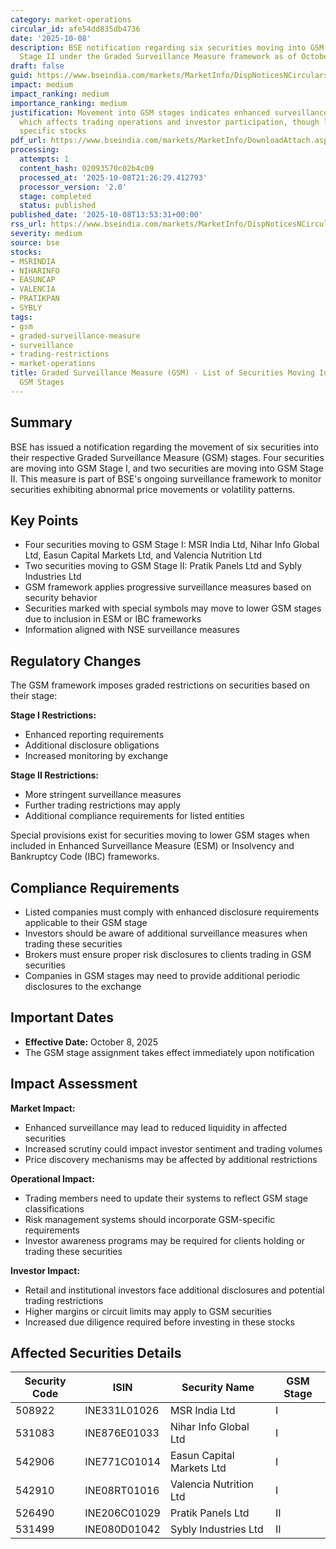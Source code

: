 ```yaml
---
category: market-operations
circular_id: afe54dd835db4736
date: '2025-10-08'
description: BSE notification regarding six securities moving into GSM Stage I and
  Stage II under the Graded Surveillance Measure framework as of October 8, 2025.
draft: false
guid: https://www.bseindia.com/markets/MarketInfo/DispNoticesNCirculars.aspx?Noticeid={2A39A709-4B2B-4746-A621-837254D4BA97}&noticeno=20251008-55&dt=10/08/2025&icount=55&totcount=68&flag=0
impact: medium
impact_ranking: medium
importance_ranking: medium
justification: Movement into GSM stages indicates enhanced surveillance on these securities
  which affects trading operations and investor participation, though limited to six
  specific stocks
pdf_url: https://www.bseindia.com/markets/MarketInfo/DownloadAttach.aspx?id=20251008-55&attachedId=91fa6e13-4b04-478f-9169-997bbb7d7ebf
processing:
  attempts: 1
  content_hash: 02093570c02b4c09
  processed_at: '2025-10-08T21:26:29.412793'
  processor_version: '2.0'
  stage: completed
  status: published
published_date: '2025-10-08T13:53:31+00:00'
rss_url: https://www.bseindia.com/markets/MarketInfo/DispNoticesNCirculars.aspx?Noticeid={2A39A709-4B2B-4746-A621-837254D4BA97}&noticeno=20251008-55&dt=10/08/2025&icount=55&totcount=68&flag=0
severity: medium
source: bse
stocks:
- MSRINDIA
- NIHARINFO
- EASUNCAP
- VALENCIA
- PRATIKPAN
- SYBLY
tags:
- gsm
- graded-surveillance-measure
- surveillance
- trading-restrictions
- market-operations
title: Graded Surveillance Measure (GSM) - List of Securities Moving Into Their Respective
  GSM Stages
---
```


## Summary

BSE has issued a notification regarding the movement of six securities into their respective Graded Surveillance Measure (GSM) stages. Four securities are moving into GSM Stage I, and two securities are moving into GSM Stage II. This measure is part of BSE's ongoing surveillance framework to monitor securities exhibiting abnormal price movements or volatility patterns.

## Key Points

- Four securities moving to GSM Stage I: MSR India Ltd, Nihar Info Global Ltd, Easun Capital Markets Ltd, and Valencia Nutrition Ltd
- Two securities moving to GSM Stage II: Pratik Panels Ltd and Sybly Industries Ltd
- GSM framework applies progressive surveillance measures based on security behavior
- Securities marked with special symbols may move to lower GSM stages due to inclusion in ESM or IBC frameworks
- Information aligned with NSE surveillance measures

## Regulatory Changes

The GSM framework imposes graded restrictions on securities based on their stage:

**Stage I Restrictions:**
- Enhanced reporting requirements
- Additional disclosure obligations
- Increased monitoring by exchange

**Stage II Restrictions:**
- More stringent surveillance measures
- Further trading restrictions may apply
- Additional compliance requirements for listed entities

Special provisions exist for securities moving to lower GSM stages when included in Enhanced Surveillance Measure (ESM) or Insolvency and Bankruptcy Code (IBC) frameworks.

## Compliance Requirements

- Listed companies must comply with enhanced disclosure requirements applicable to their GSM stage
- Investors should be aware of additional surveillance measures when trading these securities
- Brokers must ensure proper risk disclosures to clients trading in GSM securities
- Companies in GSM stages may need to provide additional periodic disclosures to the exchange

## Important Dates

- **Effective Date:** October 8, 2025
- The GSM stage assignment takes effect immediately upon notification

## Impact Assessment

**Market Impact:**
- Enhanced surveillance may lead to reduced liquidity in affected securities
- Increased scrutiny could impact investor sentiment and trading volumes
- Price discovery mechanisms may be affected by additional restrictions

**Operational Impact:**
- Trading members need to update their systems to reflect GSM stage classifications
- Risk management systems should incorporate GSM-specific requirements
- Investor awareness programs may be required for clients holding or trading these securities

**Investor Impact:**
- Retail and institutional investors face additional disclosures and potential trading restrictions
- Higher margins or circuit limits may apply to GSM securities
- Increased due diligence required before investing in these stocks

## Affected Securities Details

| Security Code | ISIN | Security Name | GSM Stage |
|---------------|------|---------------|----------|
| 508922 | INE331L01026 | MSR India Ltd | I |
| 531083 | INE876E01033 | Nihar Info Global Ltd | I |
| 542906 | INE771C01014 | Easun Capital Markets Ltd | I |
| 542910 | INE08RT01016 | Valencia Nutrition Ltd | I |
| 526490 | INE206C01029 | Pratik Panels Ltd | II |
| 531499 | INE080D01042 | Sybly Industries Ltd | II |